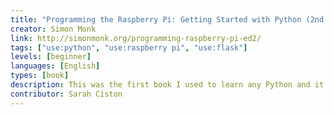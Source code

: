 ```yaml
---
title: "Programming the Raspberry Pi: Getting Started with Python (2nd Edition)"
creator: Simon Monk
link: http://simonmonk.org/programming-raspberry-pi-ed2/
tags: ["use:python", "use:raspberry pi", "use:flask"]
levels: [beginner]
languages: [English]
types: [book]
description: This was the first book I used to learn any Python and it helped me get over my huge 'I can't code' fears.
contributor: Sarah Ciston
---
```

